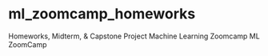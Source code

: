 # ml_zoomcamp_homeworks

Homeworks, Midterm, & Capstone Project
Machine Learning Zoomcamp
ML ZoomCamp
